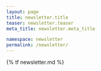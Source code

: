 ```yaml
---
layout: page
title: newsletter.title
teaser: newsletter.teaser
meta_title: newsletter.meta_title

namespace: newsletter
permalink: /newsletter/
---
```


{% tf newsletter.md %}